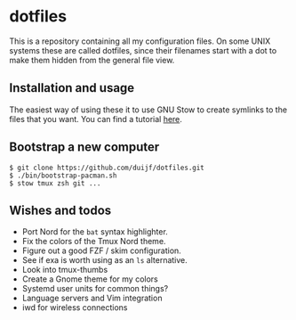 # dotfiles

This is a repository containing all my configuration files. On some UNIX systems
these are called dotfiles, since their filenames start with a dot to make them
hidden from the general file view.

## Installation and usage

The easiest way of using these it to use GNU Stow to create symlinks to the
files that you want. You can find a tutorial [here].

## Bootstrap a new computer

```
$ git clone https://github.com/duijf/dotfiles.git
$ ./bin/bootstrap-pacman.sh
$ stow tmux zsh git ...
```

## Wishes and todos

 - Port Nord for the `bat` syntax highlighter.
 - Fix the colors of the Tmux Nord theme.
 - Figure out a good FZF / skim configuration.
 - See if exa is worth using as an `ls` alternative.
 - Look into tmux-thumbs
 - Create a Gnome theme for my colors
 - Systemd user units for common things?
 - Language servers and Vim integration
 - iwd for wireless connections

  [here]:http://brandon.invergo.net/news/2012-05-26-using-gnu-stow-to-manage-your-dotfiles.html
